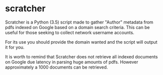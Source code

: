 # scratcher
Scratcher is a Python (3.5) script made to gather "Author" metadata from pdfs indexed on Google based on a domain search criteria. This can be useful for those seeking to collect network username accounts.


For its use you should provide the domain wanted and the script will output it for you.

It is worth to remind that Scratcher does not retrieve all indexed documents on Google due latency in parsing huge amounts of pdfs. However approximately a 1000 documents can be retrieved.


